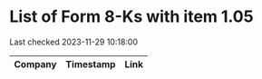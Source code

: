 # List of Form 8-Ks with item 1.05
Last checked 2023-11-29 10:18:00

|Company|Timestamp|Link|
|---|---|---|
